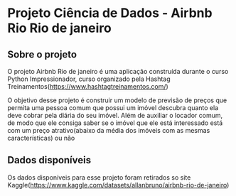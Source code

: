 # Projeto Ciência de Dados - Airbnb Rio Rio de janeiro

## Sobre o projeto

O projeto Airbnb Rio de janeiro é uma aplicação construída durante o curso Python Impressionador, curso organizado pela Hashtag Treinamentos(https://www.hashtagtreinamentos.com/)

O objetivo desse projeto é construir um modelo de previsão de preços que permita uma pessoa comum que possui um imóvel descubra quanto ela deve cobrar pela diária do seu imóvel. Além de auxiliar o locador comum, de modo que ele consiga saber se o imóvel que ele está interessado está com um preço atrativo(abaixo da média dos imóveis com as mesmas características) ou não

## Dados disponíveis

Os dados disponíveis para esse projeto foram retirados so site Kaggle(https://www.kaggle.com/datasets/allanbruno/airbnb-rio-de-janeiro)
 
